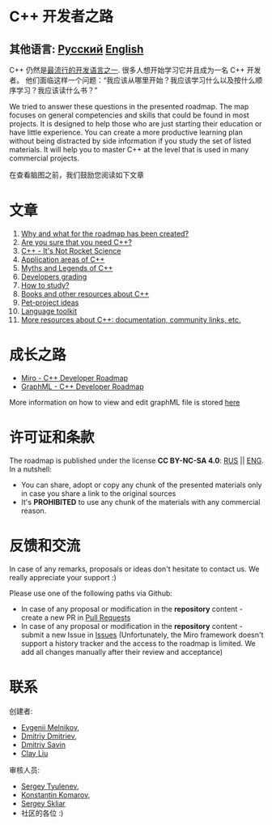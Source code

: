 # C++ 开发者之路

## 其他语言: [Русский](Russian/README.md) [English](../README.md)

C++ 仍然是[最流行的开发语言之一](https://insights.stackoverflow.com/survey/2021#technology-most-popular-technologies). 很多人想开始学习它并且成为一名 C++ 开发者。 他们面临这样一个问题：“我应该从哪里开始？我应该学习什么以及按什么顺序学习？我应该读什么书？”

We tried to answer these questions in the presented roadmap. The map focuses on general competencies and skills that could be found in most projects. It is designed to help those who are just starting their education or have little experience. You can create a more productive learning plan without being distracted by side information if you study the set of listed materials. It will help you to master C++ at the level that is used in many commercial projects.

在查看脑图之前，我们鼓励您阅读如下文章

# 文章

1. [Why and what for the roadmap has been created?](English/Rationale.md)
1. [Are you sure that you need C++?](English/SelfIdentification.md)
1. [C++ - It's Not Rocket Science](English/FunCpp.md)
1. [Application areas of C++](English/AreasOfApplication.md)
1. [Myths and Legends of C++](English/Mythbusters.md)
1. [Developers grading](English/Grades/Overview.md)
1. [How to study?](English/HowToStudy.md)
1. [Books and other resources about C++](English/Books/Overview.md)
1. [Pet-project ideas](English/PetProjects.md)
1. [Language toolkit](English/Tooling.md)
1. [More resources about C++: documentation, community links, etc.](English/CommunitySources.md)


# 成长之路

* [Miro - C++ Developer Roadmap](https://miro.com/app/board/o9J_lpap34Q=/)
* [GraphML - C++ Developer Roadmap](English/Graph/roadmap.svg)

More information on how to view and edit graphML file is stored [here](English/Graph/README.md)

# 许可证和条款
The roadmap is published under the license **CC BY-NC-SA 4.0**: [RUS](https://creativecommons.org/licenses/by-nc-sa/4.0/deed.ru) || [ENG](https://creativecommons.org/licenses/by-nc-sa/4.0/deed.en). In a nutshell:

- You can share, adopt or copy any chunk of the presented materials only in case you share a link to the original sources
- It's **PROHIBITED** to use any chunk of the materials with any commercial reason.


# 反馈和交流

In case of any remarks, proposals or ideas don't hesitate to contact us. We really appreciate your support :)

Please use one of the following paths via Github:
- In case of any proposal or modification in the **repository** content - create a new PR in [Pull Requests](https://github.com/salmer/CppDeveloperRoadmap/pulls)
- In case of any proposal or modification in the **repository** content - submit a new Issue in [Issues](https://github.com/salmer/CppDeveloperRoadmap/issues) (Unfortunately, the Miro framework doesn't support a history tracker and the access to the roadmap is limited. We add all changes manually after their review and acceptance)


# 联系

创建者:
- [Evgenii Melnikov](https://github.com/salmer),
- [Dmitriy Dmitriev](https://github.com/DmitrievDmitriyA),
- [Dmitriy Savin](https://github.com/SD57)
- [Clay Liu](https://github.com/jokerclay/)


审核人员:
- [Sergey Tyulenev](https://github.com/marleeeeeey),
- [Konstantin Komarov](https://github.com/MolinRE),
- [Sergey Skliar](https://github.com/SergeiSkliar)
- 社区的各位 :)
